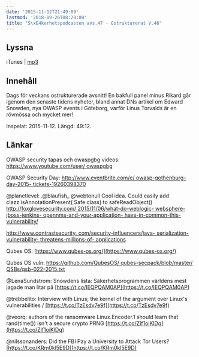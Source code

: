```yaml
---
date: '2015-11-12T21:49:09'
lastmod: '2018-09-26T08:28:08'
title: "S\xE4kerhetspodcasten avs.47 - Ostrukturerat V.46"
---
```

## Lyssna

iTunes \| [mp3](http://traffic.libsyn.com/sakerhetspodcasten/Ostrukturerat_v46_mixdown.mp3) 

## Innehåll

Dags för veckans ostrukturerade avsnitt! En bakfull panel minus Rikard går igenom
den senaste tidens nyheter, bland annat DNs artikel om Edward Snowden, nya OWASP
events i Göteborg, varför Linus Torvalds är en rövmössa och mycket mer!

Inspelat: 2015-11-12. Längd: 49:12.

## Länkar

OWASP security tapas och owaspgbg videos: [https://www.youtube.com/user/
owaspgbg](https://www.youtube.com/user/owaspgbg)


OWASP Security Day:
[http://www.eventbrite.com/e/
owasp-gothenburg-day-2015-
tickets-19260398370](http://www.eventbrite.com/e/owasp-gothenburg-day-2015-tickets-19260398370)


@planetlevel: .@blaufish_ @webtonull Cool idea. Could easily add
clazz.isAnnotationPresent(
Safe.class) to safeReadObject()
[http://foxglovesecurity.com/
2015/11/06/what-do-weblogic-
websphere-jboss-jenkins-
opennms-and-your-application-
have-in-common-this-
vulnerability/](http://foxglovesecurity.com/2015/11/06/what-do-weblogic-websphere-jboss-jenkins-opennms-and-your-application-have-in-common-this-vulnerability/)

[http://www.contrastsecurity.
com/security-influencers/java-
serialization-vulnerability-
threatens-millions-of-
applications](http://www.contrastsecurity.com/security-influencers/java-serialization-vulnerability-threatens-millions-of-applications)


Qubes OS: [https://www.qubes-os.org/](https://www.qubes-os.org/) 

Qubes OS vuln: [https://github.com/QubesOS/
qubes-secpack/blob/master/
QSBs/qsb-022-2015.txt](https://github.com/QubesOS/qubes-secpack/blob/master/QSBs/qsb-022-2015.txt)


@LenaSundstrom: Snowdens lista: Säkerhetsprogrammen världens mest
jagade man litar på [https://t.co/IEQPQAM0AP](https://t.co/IEQPQAM0AP) 

@trebbelito: Interview with Linus; the kernel of the argument over
Linux\'s vulnerabilities / [https://t.co/TzEsdv7e9f](https://t.co/TzEsdv7e9f) 

@veorq: authors of the ransomware Linux.Encoder.1 should learn that
rand(time()) isn\'t a secure crypto PRNG [https://t.co/Zlf1oiKlDq](https://t.co/Zlf1oiKlDq) 

@nilssonanders: Did the FBI Pay a University to Attack Tor Users?
[https://t.co/KRm0kl5E9D](https://t.co/KRm0kl5E9D) 
